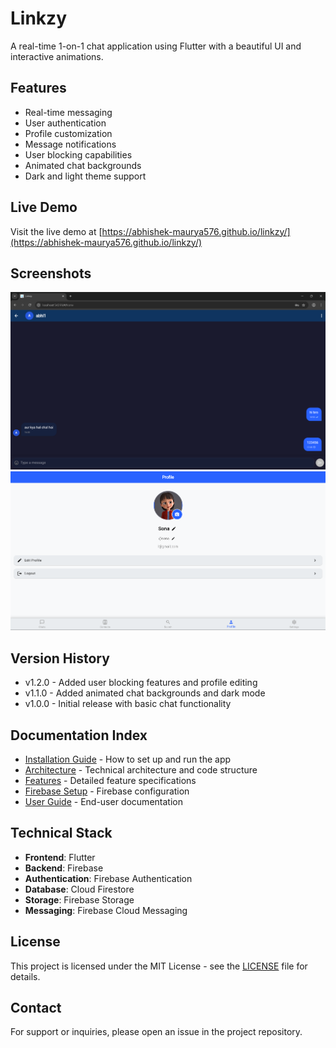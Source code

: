 # Linkzy

A real-time 1-on-1 chat application using Flutter with a beautiful UI and interactive animations.

## Features

- Real-time messaging
- User authentication
- Profile customization
- Message notifications
- User blocking capabilities
- Animated chat backgrounds
- Dark and light theme support

## Live Demo

Visit the live demo at [https://abhishek-maurya576.github.io/linkzy/](https://abhishek-maurya576.github.io/linkzy/)

## Screenshots

![Chat Screen](images/screens/chat_screen.png)
![Profile Screen](images/screens/profile_screen.png)

## Version History

- v1.2.0 - Added user blocking features and profile editing
- v1.1.0 - Added animated chat backgrounds and dark mode
- v1.0.0 - Initial release with basic chat functionality

## Documentation Index

- [Installation Guide](./INSTALLATION.md) - How to set up and run the app
- [Architecture](./ARCHITECTURE.md) - Technical architecture and code structure
- [Features](./FEATURES.md) - Detailed feature specifications
- [Firebase Setup](./FIREBASE_SETUP.md) - Firebase configuration
- [User Guide](./USER_GUIDE.md) - End-user documentation

## Technical Stack

- **Frontend**: Flutter
- **Backend**: Firebase
- **Authentication**: Firebase Authentication
- **Database**: Cloud Firestore
- **Storage**: Firebase Storage
- **Messaging**: Firebase Cloud Messaging

## License

This project is licensed under the MIT License - see the [LICENSE](../LICENSE) file for details.

## Contact

For support or inquiries, please open an issue in the project repository. 